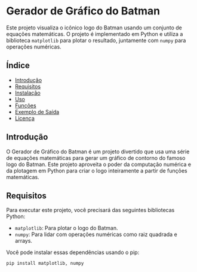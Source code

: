 # Gerador de Gráfico do Batman

Este projeto visualiza o icônico logo do Batman usando um conjunto de equações matemáticas. O projeto é implementado em Python e utiliza a biblioteca `matplotlib` para plotar o resultado, juntamente com `numpy` para operações numéricas.

## Índice
- [Introdução](#introdução)
- [Requisitos](#requisitos)
- [Instalação](#instalação)
- [Uso](#uso)
- [Funções](#funções)
- [Exemplo de Saída](#exemplo-de-saída)
- [Licença](#licença)

## Introdução

O Gerador de Gráfico do Batman é um projeto divertido que usa uma série de equações matemáticas para gerar um gráfico de contorno do famoso logo do Batman. Este projeto aproveita o poder da computação numérica e da plotagem em Python para criar o logo inteiramente a partir de funções matemáticas.

## Requisitos

Para executar este projeto, você precisará das seguintes bibliotecas Python:
- `matplotlib`: Para plotar o logo do Batman.
- `numpy`: Para lidar com operações numéricas como raiz quadrada e arrays.

Você pode instalar essas dependências usando o pip:
```bash
pip install matplotlib, numpy

